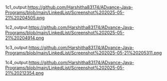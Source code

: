 1c1_output:https://github.com/Harshitha83174/ADvance-Java-Programs/blob/main/LinkedList/Screenshot%202025-05-21%20204505.png

1c2_output:https://github.com/Harshitha83174/ADvance-Java-Programs/blob/main/LinkedList/Screenshot%202025-05-21%20204914.png

1c3_output:https://github.com/Harshitha83174/ADvance-Java-Programs/blob/main/LinkedList/Screenshot%202025-05-21%20205311.png

1c4_output:https://github.com/Harshitha83174/ADvance-Java-Programs/blob/main/LinkedList/Screenshot%202025-05-21%20212354.png

